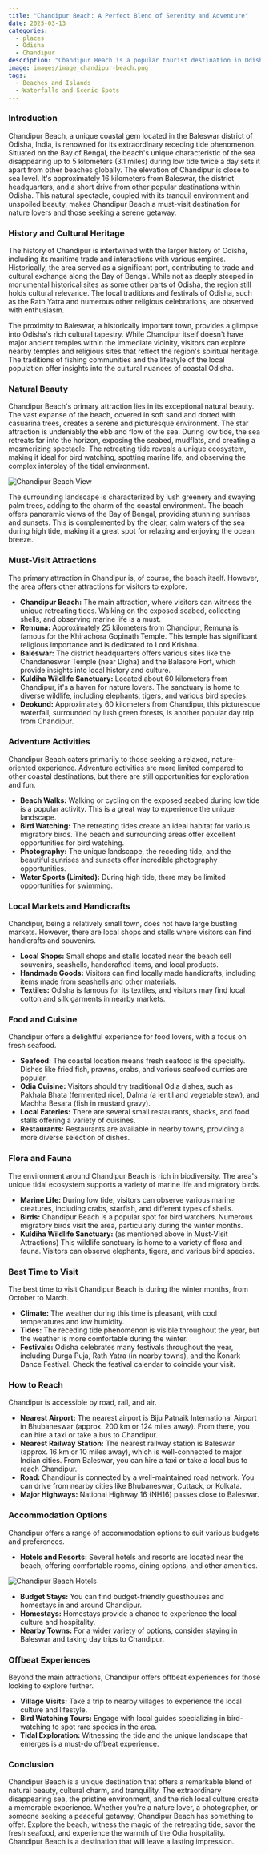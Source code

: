 ```yaml
---
title: "Chandipur Beach: A Perfect Blend of Serenity and Adventure"
date: 2025-03-13
categories:
  - places
  - Odisha
  - Chandipur
description: "Chandipur Beach is a popular tourist destination in Odisha, known for its golden sands and crystal-clear waters. It offers a perfect blend of natural beauty and adventure, making it ideal for both relaxation and water sports activities."
image: images/image_chandipur-beach.png
tags: 
  - Beaches and Islands
  - Waterfalls and Scenic Spots
---
```



### **Introduction**

Chandipur Beach, a unique coastal gem located in the Baleswar district of Odisha, India, is renowned for its extraordinary receding tide phenomenon. Situated on the Bay of Bengal, the beach's unique characteristic of the sea disappearing up to 5 kilometers (3.1 miles) during low tide twice a day sets it apart from other beaches globally. The elevation of Chandipur is close to sea level. It's approximately 16 kilometers from Baleswar, the district headquarters, and a short drive from other popular destinations within Odisha. This natural spectacle, coupled with its tranquil environment and unspoiled beauty, makes Chandipur Beach a must-visit destination for nature lovers and those seeking a serene getaway.

### **History and Cultural Heritage**

The history of Chandipur is intertwined with the larger history of Odisha, including its maritime trade and interactions with various empires. Historically, the area served as a significant port, contributing to trade and cultural exchange along the Bay of Bengal. While not as deeply steeped in monumental historical sites as some other parts of Odisha, the region still holds cultural relevance. The local traditions and festivals of Odisha, such as the Rath Yatra and numerous other religious celebrations, are observed with enthusiasm.

The proximity to Baleswar, a historically important town, provides a glimpse into Odisha's rich cultural tapestry. While Chandipur itself doesn't have major ancient temples within the immediate vicinity, visitors can explore nearby temples and religious sites that reflect the region's spiritual heritage. The traditions of fishing communities and the lifestyle of the local population offer insights into the cultural nuances of coastal Odisha.

### **Natural Beauty**

Chandipur Beach's primary attraction lies in its exceptional natural beauty. The vast expanse of the beach, covered in soft sand and dotted with casuarina trees, creates a serene and picturesque environment. The star attraction is undeniably the ebb and flow of the sea. During low tide, the sea retreats far into the horizon, exposing the seabed, mudflats, and creating a mesmerizing spectacle. The retreating tide reveals a unique ecosystem, making it ideal for bird watching, spotting marine life, and observing the complex interplay of the tidal environment.

<img src="placeholder_image_chandipur_beach_view.jpg" alt="Chandipur Beach View">

The surrounding landscape is characterized by lush greenery and swaying palm trees, adding to the charm of the coastal environment. The beach offers panoramic views of the Bay of Bengal, providing stunning sunrises and sunsets. This is complemented by the clear, calm waters of the sea during high tide, making it a great spot for relaxing and enjoying the ocean breeze.

### **Must-Visit Attractions**

The primary attraction in Chandipur is, of course, the beach itself. However, the area offers other attractions for visitors to explore.

*   **Chandipur Beach:** The main attraction, where visitors can witness the unique retreating tides. Walking on the exposed seabed, collecting shells, and observing marine life is a must.
*   **Remuna:** Approximately 25 kilometers from Chandipur, Remuna is famous for the Khirachora Gopinath Temple. This temple has significant religious importance and is dedicated to Lord Krishna.
*   **Baleswar:** The district headquarters offers various sites like the Chandaneswar Temple (near Digha) and the Balasore Fort, which provide insights into local history and culture.
*   **Kuldiha Wildlife Sanctuary:** Located about 60 kilometers from Chandipur, it's a haven for nature lovers. The sanctuary is home to diverse wildlife, including elephants, tigers, and various bird species.
*   **Deokund:** Approximately 60 kilometers from Chandipur, this picturesque waterfall, surrounded by lush green forests, is another popular day trip from Chandipur.

### **Adventure Activities**

Chandipur Beach caters primarily to those seeking a relaxed, nature-oriented experience. Adventure activities are more limited compared to other coastal destinations, but there are still opportunities for exploration and fun.

*   **Beach Walks:** Walking or cycling on the exposed seabed during low tide is a popular activity. This is a great way to experience the unique landscape.
*   **Bird Watching:** The retreating tides create an ideal habitat for various migratory birds. The beach and surrounding areas offer excellent opportunities for bird watching.
*   **Photography:** The unique landscape, the receding tide, and the beautiful sunrises and sunsets offer incredible photography opportunities.
*   **Water Sports (Limited):** During high tide, there may be limited opportunities for swimming.

### **Local Markets and Handicrafts**

Chandipur, being a relatively small town, does not have large bustling markets. However, there are local shops and stalls where visitors can find handicrafts and souvenirs.

*   **Local Shops:** Small shops and stalls located near the beach sell souvenirs, seashells, handcrafted items, and local products.
*   **Handmade Goods:** Visitors can find locally made handicrafts, including items made from seashells and other materials.
*   **Textiles:** Odisha is famous for its textiles, and visitors may find local cotton and silk garments in nearby markets.

### **Food and Cuisine**

Chandipur offers a delightful experience for food lovers, with a focus on fresh seafood.

*   **Seafood:** The coastal location means fresh seafood is the specialty. Dishes like fried fish, prawns, crabs, and various seafood curries are popular.
*   **Odia Cuisine:** Visitors should try traditional Odia dishes, such as Pakhala Bhata (fermented rice), Dalma (a lentil and vegetable stew), and Machha Besara (fish in mustard gravy).
*   **Local Eateries:** There are several small restaurants, shacks, and food stalls offering a variety of cuisines.
*   **Restaurants:** Restaurants are available in nearby towns, providing a more diverse selection of dishes.

### **Flora and Fauna**

The environment around Chandipur Beach is rich in biodiversity. The area's unique tidal ecosystem supports a variety of marine life and migratory birds.

*   **Marine Life:** During low tide, visitors can observe various marine creatures, including crabs, starfish, and different types of shells.
*   **Birds:** Chandipur Beach is a popular spot for bird watchers. Numerous migratory birds visit the area, particularly during the winter months.
*   **Kuldiha Wildlife Sanctuary:** (as mentioned above in Must-Visit Attractions) This wildlife sanctuary is home to a variety of flora and fauna. Visitors can observe elephants, tigers, and various bird species.

### **Best Time to Visit**

The best time to visit Chandipur Beach is during the winter months, from October to March.

*   **Climate:** The weather during this time is pleasant, with cool temperatures and low humidity.
*   **Tides:** The receding tide phenomenon is visible throughout the year, but the weather is more comfortable during the winter.
*   **Festivals:** Odisha celebrates many festivals throughout the year, including Durga Puja, Rath Yatra (in nearby towns), and the Konark Dance Festival. Check the festival calendar to coincide your visit.

### **How to Reach**

Chandipur is accessible by road, rail, and air.

*   **Nearest Airport:** The nearest airport is Biju Patnaik International Airport in Bhubaneswar (approx. 200 km or 124 miles away). From there, you can hire a taxi or take a bus to Chandipur.
*   **Nearest Railway Station:** The nearest railway station is Baleswar (approx. 16 km or 10 miles away), which is well-connected to major Indian cities. From Baleswar, you can hire a taxi or take a local bus to reach Chandipur.
*   **Road:** Chandipur is connected by a well-maintained road network. You can drive from nearby cities like Bhubaneswar, Cuttack, or Kolkata.
*   **Major Highways:** National Highway 16 (NH16) passes close to Baleswar.

### **Accommodation Options**

Chandipur offers a range of accommodation options to suit various budgets and preferences.

*   **Hotels and Resorts:** Several hotels and resorts are located near the beach, offering comfortable rooms, dining options, and other amenities.

<img src="placeholder_image_chandipur_beach_hotels.jpg" alt="Chandipur Beach Hotels">

*   **Budget Stays:** You can find budget-friendly guesthouses and homestays in and around Chandipur.
*   **Homestays:** Homestays provide a chance to experience the local culture and hospitality.
*   **Nearby Towns:** For a wider variety of options, consider staying in Baleswar and taking day trips to Chandipur.

### **Offbeat Experiences**

Beyond the main attractions, Chandipur offers offbeat experiences for those looking to explore further.

*   **Village Visits:** Take a trip to nearby villages to experience the local culture and lifestyle.
*   **Bird Watching Tours:** Engage with local guides specializing in bird-watching to spot rare species in the area.
*   **Tidal Exploration:** Witnessing the tide and the unique landscape that emerges is a must-do offbeat experience.

### **Conclusion**

Chandipur Beach is a unique destination that offers a remarkable blend of natural beauty, cultural charm, and tranquility. The extraordinary disappearing sea, the pristine environment, and the rich local culture create a memorable experience. Whether you're a nature lover, a photographer, or someone seeking a peaceful getaway, Chandipur Beach has something to offer. Explore the beach, witness the magic of the retreating tide, savor the fresh seafood, and experience the warmth of the Odia hospitality. Chandipur Beach is a destination that will leave a lasting impression.


